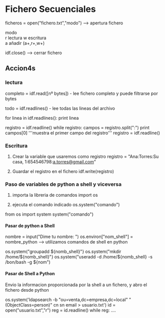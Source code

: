 # Fichero Secuenciales

ficheros = open("fichero.txt","modo") --> apertura fichero

modo    
r   lectura
w   escritura  
a   añadir
(a+,r+,w+)

idf.close() --> cerrar fichero

## Accion4s
### lectura

completo = idf.read([nº bytes]) - lee fichero completo y puede filtrarse por bytes

todo =  idf.readlines() - lee todas las lineas del archivo

for linea in idf.readlines():
        print linea

registro = idf.readline()
while registro:
    campos = registro.split(":")
        print campos[0] '''muestra el primer campo del registro'''
        registro = idf.readline()

### Escritura

1. Crear la variable que usaremos como registro
    registro = "Ana:Torres:Su casa, 1:654546798:a.torres@gmail.com"

2. Guardar el registro en el fichero
    idf.write(registro)

### Paso de variables de python a shell y viceversa

 
1. importa la libreria de comandos
import os
 
2. ejecuta el comando indicado
os.system("comando")

from os import system
system("comando")

#### Pasar de python a Shell

nombre = input("Dime tu nombre: ")
os.environ["nom_shell"] = nombre_python --> utilizamos comandos de shell en python

os.system("groupadd ${nomb_shell}"}
os.system("mkdir /home/${nomb_shell}"}
os.system("useradd -d /home/${nomb_shell} -s /bon/bash -g ${nom")

#### Pasar de Shell a Python

Envio la informacion proporcionada por la shell a un fichero, y abro el fichero desde python


os.system('ldapsearch -b "ou=venta,dc=empresa,dc=local" 
"(ObjectClass=person)" cn sn email > usuario.txt')
id = open("usuario.txt","r")
reg = id.readline()
while reg:
....